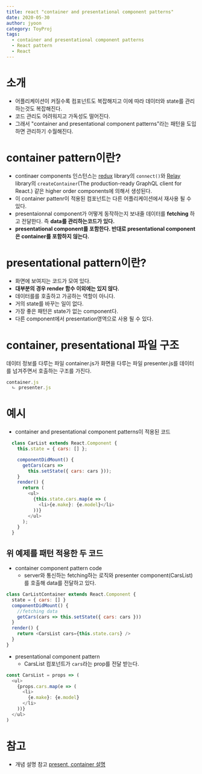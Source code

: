 ```yaml
---
title: react "container and presentational component patterns"
date: 2020-05-30
author: jyoon
category: ToyProj
tags:
  - container and presentational component patterns
  - React pattern
  - React
---
```


# 소개

- 어플리케이션이 커질수록 컴포넌트도 복잡해지고 이에 따라 데이터와 state를 관리하는것도 복잡해진다.
- 코드 관리도 어려워지고 가독성도 떨어진다.
- 그래서 "container and presentational component patterns"라는 패턴을 도입하면 관리하기 수월해진다.

# container pattern이란?

- continaer components 인스턴스는 [redux](https://github.com/reduxjs/react-redux) library의 `connect()`와 [Relay](https://relay.dev/) library의 `createContainer`(The production-ready GraphQL client for React.) 같은 higher order components에 의해서 생성된다.
- 이 container pattenr이 적용된 컴포넌트는 다른 어플리케이션에서 재사용 될 수 있다.
- presentaionnal component가 어떻게 동작하는지 보내줄 데이터를 **fetching** 하고 전달한다. 즉 **data를 관리하는코드가 있다.**
- **presentational component를 포함한다. 반대로 presentational component은 container를 포함하지 않는다.**

# presentational pattern이란?

- 화면에 보여지는 코드가 모여 있다.
- **대부분의 경우 render 함수 이외에는 있지 않다.**
- 데이터를를 호출하고 가공하는 역할이 아니다.
- 거의 state를 바꾸는 일이 없다.
- 가장 좋은 패턴은 state가 없는 component다.
- 다른 component에서 presentation영역으로 사용 될 수 있다.

# container, presentational 파일 구조

데이터 정보를 다루는 파일 container.js가 화면을 다루는 파일 presenter.js를 데이터를 넘겨주면서 호출하는 구조를 가진다.

```js
container.js
  ㄴ presenter.js
```

# 예시

- container and presentational component patterns이 적용된 코드

```js
  class CarList extends React.Component {
    this.state = { cars: [] };

    componentDidMount() {
      getCars(cars =>
        this.setState({ cars: cars }));
    }
    render() {
      return (
        <ul>
          {this.state.cars.map(e => (
            <li>{e.make}: {e.model}</li>
          ))}
        </ul>
      );
    }
  }
```

## 위 예제를 패턴 적용한 두 코드

- container component pattern code
  - server와 통신하는 fetching하는 로직와 presenter component(CarsList)를 호출해 data를 전달하고 있다.

```js
class CarListContainer extends React.Component {
  state = { cars: [] }
  componentDidMount() {
    //fetching data
    getCars(cars => this.setState({ cars: cars }))
  }
  render() {
    return <CarsList cars={this.state.cars} />
  }
}
```

- presentational component pattern
  - CarsList 컴포넌트가 `cars`라는 prop를 전달 받는다.

```js
const CarsList = props => (
  <ul>
    {props.cars.map(e => (
      <li>
        {e.make}: {e.model}
      </li>
    ))}
  </ul>
)
```

# 참고

- 개념 설명 참고
  [present, container 설명](https://scotch.io/courses/5-essential-react-concepts-to-know-before-learning-redux/presentational-and-container-component-pattern-in-react)
